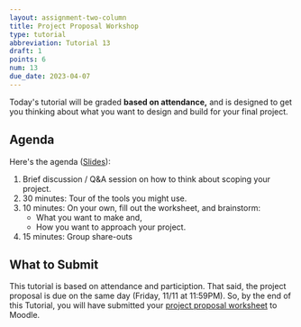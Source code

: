 ```yaml
---
layout: assignment-two-column
title: Project Proposal Workshop
type: tutorial
abbreviation: Tutorial 13
draft: 1
points: 6
num: 13
due_date: 2023-04-07
---
```


Today's tutorial will be graded **based on attendance,** and is designed to get you thinking about what you want to design and build for your final project. 

## Agenda
Here's the agenda (<a href="https://docs.google.com/presentation/d/1_FMIqwmtngLuFUTBohK7Jb_v2xCIXqGCJJMeajnf-VY/edit?usp=sharing" target="_blank">Slides</a>):

1. Brief discussion / Q&A session on how to think about scoping your project.
2. 30 minutes: Tour of the tools you might use.
3. 10 minutes: On your own, fill out the worksheet, and brainstorm:
    * What you want to make and,
    * How you want to approach your project.
4. 15 minutes: Group share-outs

## What to Submit
This tutorial is based on attendance and particiption. That said, the project proposal is due on the same day (Friday, 11/11 at 11:59PM). So, by the end of this Tutorial, you will have submitted your [project proposal worksheet](p2a) to Moodle.